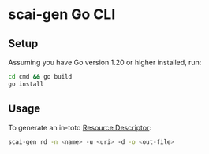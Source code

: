 # scai-gen Go CLI

## Setup

Assuming you have Go version 1.20 or higher installed, run:

```bash
cd cmd && go build
go install
```

## Usage

To generate an in-toto [Resource Descriptor]:

```bash
scai-gen rd -n <name> -u <uri> -d -o <out-file>
```

[Resource Descriptor]: https://github.com/in-toto/attestation/blob/main/spec/v1/resource_descriptor.md
